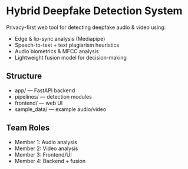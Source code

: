 # Hybrid Deepfake Detection System

Privacy-first web tool for detecting deepfake audio & video using:

- Edge & lip-sync analysis (Mediapipe)
- Speech-to-text + text plagiarism heuristics
- Audio biometrics & MFCC analysis
- Lightweight fusion model for decision-making

## Structure

- app/ — FastAPI backend
- pipelines/ — detection modules
- frontend/ — web UI
- sample_data/ — example audio/video

## Team Roles

- Member 1: Audio analysis
- Member 2: Video analysis
- Member 3: Frontend/UI
- Member 4: Backend + fusion
